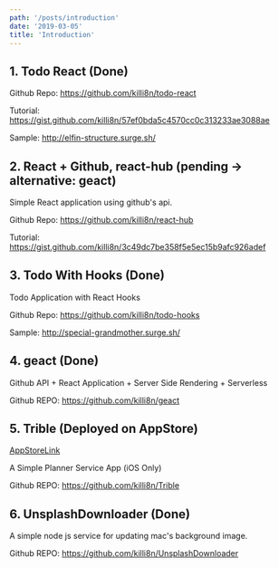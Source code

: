 ```yaml
---
path: '/posts/introduction'
date: '2019-03-05'
title: 'Introduction'
---
```


## 1. Todo React (Done)

Github Repo: https://github.com/killi8n/todo-react

Tutorial: https://gist.github.com/killi8n/57ef0bda5c4570cc0c313233ae3088ae

Sample: http://elfin-structure.surge.sh/

## 2. React + Github, react-hub (pending -> alternative: geact)

Simple React application using github's api.

Github Repo: https://github.com/killi8n/react-hub

Tutorial: https://gist.github.com/killi8n/3c49dc7be358f5e5ec15b9afc926adef

## 3. Todo With Hooks (Done)

Todo Application with React Hooks

Github Repo: https://github.com/killi8n/todo-hooks

Sample: http://special-grandmother.surge.sh/

## 4. geact (Done)

Github API + React Application + Server Side Rendering + Serverless

Github REPO: https://github.com/killi8n/geact

## 5. Trible (Deployed on AppStore)

[AppStoreLink](https://itunes.apple.com/us/app/%ED%8A%B8%EB%A6%AC%EB%B8%94/id1457644130?l=ko#?platform=iphone)

A Simple Planner Service App (iOS Only)

Github REPO: https://github.com/killi8n/Trible

## 6. UnsplashDownloader (Done)

A simple node js service for updating mac's background image.

Github REPO: https://github.com/killi8n/UnsplashDownloader
